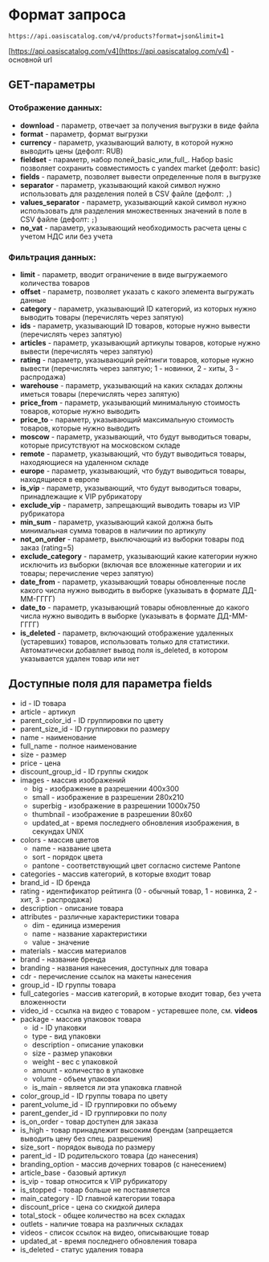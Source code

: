 # Формат запроса

```text
https://api.oasiscatalog.com/v4/products?format=json&limit=1
```

[https://api.oasiscatalog.com/v4](https://api.oasiscatalog.com/v4) - основной url

## GET-параметры

### Отображение данных:

* **download** - параметр, отвечает за получения выгрузки в виде файла
* **format** - параметр, формат выгрузки
* **currency** - параметр, указывающий валюту, в которой нужно выводить цены \(дефолт: RUB\)
* **fieldset** - параметр, набор полей_basic_или_full_. Набор basic позволяет сохранить совместимость с yandex market \(дефолт: basic\)
* **fields** - параметр, позволяет вывести определенные поля в выгрузке
* **separator** - параметр, указывающий какой символ нужно использовать для разделения полей в CSV файле \(дефолт: `,`\)
* **values\_separator** - параметр, указывающий какой символ нужно использовать для разделения множественных значений в поле в CSV файле \(дефолт: `;`\)
* **no\_vat** - параметр, указывающий необходимость расчета цены с учетом НДС или без учета

### Фильтрация данных:

* **limit** - параметр, вводит ограничение в виде выгружаемого количества товаров
* **offset** - параметр, позволяет указать с какого элемента выгружать данные
* **category** - параметр, указывающий ID категорий, из которых нужно выводить товары \(перечислять через запятую\)
* **ids** - параметр, указывающий ID товаров, которые нужно вывести \(перечислять через запятую\)
* **articles** - параметр, указывающий артикулы товаров, которые нужно вывести \(перечислять через запятую\)
* **rating** - параметр, указывающий рейтинги товаров, которые нужно вывести \(перечислять через запятую; 1 - новинки, 2 - хиты, 3 - распродажа\)
* **warehouse** - параметр, указывающий на каких складах должны иметься товары \(перечислять через запятую\)
* **price\_from** - параметр, указывающий минимальную стоимость товаров, которые нужно выводить
* **price\_to** - параметр, указывающий максимальную стоимость товаров, которые нужно выводить
* **moscow** - параметр, указывающий, что будут выводиться товары, которые присутствуют на московском складе
* **remote** - параметр, указывающий, что будут выводиться товары, находяющиеся на удаленном складе
* **europe** - параметр, указывающий, что будут выводиться товары, находящиеся в европе
* **is\_vip** - параметр, указывающий, что будут выводиться товары, принадлежащие к VIP рубрикатору
* **exclude\_vip** - параметр, запрещающий выводить товары из VIP рубрикатора
* **min\_sum** - параметр, указывающий какой должна быть минимальная сумма товаров в наличиии по артикулу
* **not\_on\_order** - параметр, выключающий из выборки товары под заказ \(rating=5\)
* **exclude\_category** - параметр, указывающий какие категории нужно исключить из выборки \(включая все вложенные категории и их товары; перечисление через запятую\)
* **date\_from** - параметр, указывающий товары обновленные после какого числа нужно выводить в выборке \(указывать в формате ДД-ММ-ГГГГ\)
* **date\_to** - параметр, указывающий товары обновленные до какого числа нужно выводить в выборке \(указывать в формате ДД-ММ-ГГГГ\)
* **is\_deleted** - параметр, включающий отображение удаленных \(устаревших\) товаров, использовать только для статистики. Автоматически добавляет вывод поля is\_deleted, в котором указывается удален товар или нет

## Доступные поля для параметра fields

* id - ID товара
* article - артикул
* parent\_color\_id - ID группировки по цвету
* parent\_size\_id - ID группировки по размеру
* name - наименование
* full\_name - полное наименование
* size - размер
* price - цена
* discount\_group\_id - ID группы скидок
* images - массив изображений
  * big - изображение в разрешении 400x300
  * small - изображение в разрешении 280x210
  * superbig - изображение в разрешении 1000x750
  * thumbnail - изображение в разрешении 80x60
  * updated\_at - время последнего обновления изображения, в секундах UNIX
* colors - массив цветов
  * name - название цвета
  * sort - порядок цвета
  * pantone - соответствующий цвет согласно системе Pantone
* categories - массив категорий, в которые входит товар
* brand\_id - ID бренда
* rating - идентификатор рейтинга \(0 - обычный товар, 1 - новинка, 2 - хит, 3 - распродажа\)
* description - описание товара
* attributes - различные характеристики товара
  * dim - единица измерения
  * name - название характеристики
  * value - значение
* materials - массив материалов
* brand - название бренда
* branding - названия нанесения, доступных для товара
* cdr - перечисление ссылок на макеты нанесения
* group\_id - ID группы товара
* full\_categories - массив категорий, в которые входит товар, без учета вложенности
* video\_id - ссылка на видео с товаром - устаревшее поле, см. **videos**
* package - массив упаковок товара
  * id - ID упаковки
  * type - вид упаковки
  * description - описание упаковки
  * size - размер упаковки
  * weight - вес с упаковкой
  * amount - количество в упаковке
  * volume - объем упаковки
  * is\_main - является ли эта упаковка главной
* color\_group\_id - ID группы товара по цвету
* parent\_volume\_id - ID группировки по объему
* parent\_gender\_id - ID группировки по полу
* is\_on\_order - товар доступен для заказа
* is\_high - товар принадлежит высоким брендам \(запрещается выводить цену без спец. разрешения\)
* size\_sort - порядок вывода по размеру
* parent\_id - ID родительского товара \(до нанесения\)
* branding\_option - массив дочерних товаров \(с нанесением\)
* article\_base - базовый артикул
* is\_vip - товар относится к VIP рубрикатору
* is\_stopped - товар больше не поставляется
* main\_category - ID главной категории товара
* discount\_price - цена со скидкой дилера
* total\_stock - общее количество на всех складах
* outlets - наличие товара на различных складах
* videos - список ссылок на видео, описывающие товар
* updated\_at - время последнего обновления товара
* is\_deleted - статус удаления товара

